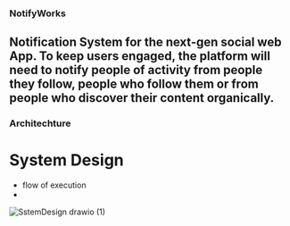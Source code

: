 ### NotifyWorks

## Notification System for the next-gen social web App. To keep users engaged, the platform will need to notify people of activity from people they follow, people who follow them or from people who discover their content organically.

### Architechture

# System Design
- flow of execution
- 
![SstemDesign drawio (1)](https://github.com/user-attachments/assets/6775b232-03f5-4754-b010-c8b05099e141)
